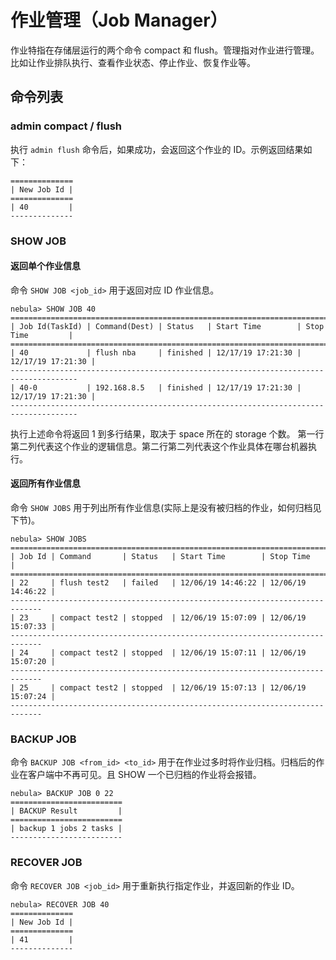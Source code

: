 # 作业管理（Job Manager）

作业特指在存储层运行的两个命令 compact 和 flush。管理指对作业进行管理。比如让作业排队执行、查看作业状态、停止作业、恢复作业等。

## 命令列表

### admin compact / flush

执行 `admin flush` 命令后，如果成功，会返回这个作业的 ID。示例返回结果如下：

```ngql
==============
| New Job Id |
==============
| 40         |
--------------
```

### SHOW JOB

#### 返回单个作业信息

命令 `SHOW JOB <job_id>` 用于返回对应 ID 作业信息。

```ngql
nebula> SHOW JOB 40
=====================================================================================
| Job Id(TaskId) | Command(Dest) | Status   | Start Time        | Stop Time         |
=====================================================================================
| 40             | flush nba     | finished | 12/17/19 17:21:30 | 12/17/19 17:21:30 |
-------------------------------------------------------------------------------------
| 40-0           | 192.168.8.5   | finished | 12/17/19 17:21:30 | 12/17/19 17:21:30 |
-------------------------------------------------------------------------------------
```

执行上述命令将返回 1 到多行结果，取决于 space 所在的 storage 个数。
第一行第二列代表这个作业的逻辑信息。第二行第二列代表这个作业具体在哪台机器执行。

#### 返回所有作业信息

命令 `SHOW JOBS` 用于列出所有作业信息(实际上是没有被归档的作业，如何归档见下节)。

```ngql
nebula> SHOW JOBS
=============================================================================
| Job Id | Command       | Status   | Start Time        | Stop Time         |
=============================================================================
| 22     | flush test2   | failed   | 12/06/19 14:46:22 | 12/06/19 14:46:22 |
-----------------------------------------------------------------------------
| 23     | compact test2 | stopped  | 12/06/19 15:07:09 | 12/06/19 15:07:33 |
-----------------------------------------------------------------------------
| 24     | compact test2 | stopped  | 12/06/19 15:07:11 | 12/06/19 15:07:20 |
-----------------------------------------------------------------------------
| 25     | compact test2 | stopped  | 12/06/19 15:07:13 | 12/06/19 15:07:24 |
-----------------------------------------------------------------------------
```

### BACKUP JOB

命令 `BACKUP JOB <from_id> <to_id>` 用于在作业过多时将作业归档。归档后的作业在客户端中不再可见。且 SHOW 一个已归档的作业将会报错。

```ngql
nebula> BACKUP JOB 0 22
=========================
| BACKUP Result         |
=========================
| backup 1 jobs 2 tasks |
-------------------------
```

### RECOVER JOB

命令 `RECOVER JOB <job_id>` 用于重新执行指定作业，并返回新的作业 ID。

```ngql
nebula> RECOVER JOB 40
==============
| New Job Id |
==============
| 41         |
--------------
```